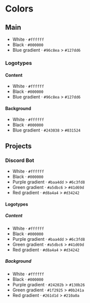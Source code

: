 # Colors

## Main

- White · `#ffffff`
- Black · `#000000`
- Blue gradient · `#96c8ea` > `#127dd6`

### Logotypes

#### Content

- White · `#ffffff`
- Black · `#000000`
- Blue gradient · `#96c8ea` > `#127dd6`

#### Background

- White · `#ffffff`
- Black · `#000000`
- Blue gradient · `#243038` > `#031524`

## Projects

### Discord Bot

- White · `#ffffff`
- Black · `#000000`
- Purple gradient · `#baa4dd` > `#6c3fd8`
- Green gradient · `#a5dbc6` > `#41d69d`
- Red gradient · `#d8a4a4` > `#d34242`

#### Logotypes

##### Content

- White · `#ffffff`
- Black · `#000000`
- Purple gradient · `#baa4dd` > `#6c3fd8`
- Green gradient · `#a5dbc6` > `#41d69d`
- Red gradient · `#d8a4a4` > `#d34242`

##### Background

- White · `#ffffff`
- Black · `#000000`
- Purple gradient · `#24202b` > `#130b26`
- Green gradient · `#1f2925` > `#0b241a`
- Red gradient · `#261d1d` > `#210a0a`
